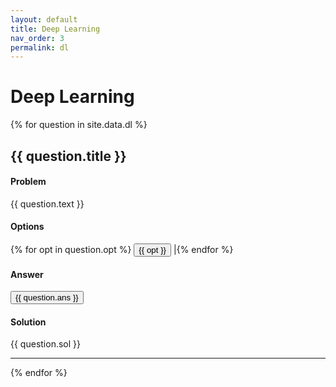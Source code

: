 ```yaml
---
layout: default
title: Deep Learning
nav_order: 3
permalink: dl
---
```


# Deep Learning

{% for question in site.data.dl %}

## {{ question.title }}

#### Problem
{{ question.text }}

#### Options
{% for opt in question.opt %}
<button type="button" class="btn btn-light active w-100 text-left">{{ opt }}</button> |{% endfor %}

#### Answer
<button type="button" class="btn btn-light active w-100 text-left"> {{ question.ans }} </button>

#### Solution
{{ question.sol }}

---

{% endfor %}